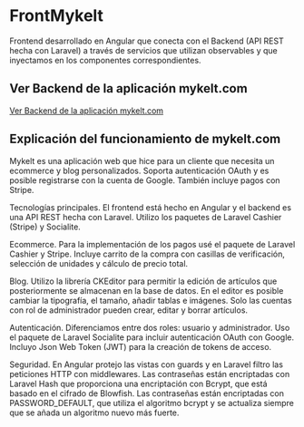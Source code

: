 # FrontMykelt

Frontend desarrollado en Angular que conecta con el Backend (API REST hecha con Laravel) a través de servicios que utilizan observables y que inyectamos en los componentes correspondientes. 

## Ver Backend de la aplicación mykelt.com

<a href="https://github.com/josecortesdev/BackMykelt" target="_blanc"> Ver Backend de la aplicación mykelt.com </a>

## Explicación del funcionamiento de mykelt.com
Mykelt es una aplicación web que hice para un cliente que necesita un ecommerce y blog personalizados. Soporta autenticación OAuth y es posible registrarse con la cuenta de Google. También incluye pagos con Stripe.

Tecnologías principales.
El frontend está hecho en Angular y el backend es una API REST hecha con Laravel. Utilizo los paquetes de Laravel Cashier (Stripe) y Socialite.

Ecommerce.
Para la implementación de los pagos usé el paquete de Laravel Cashier y Stripe. Incluye carrito de la compra con casillas de verificación, selección de unidades y cálculo de precio total.

Blog.
Utilizo la librería CKEditor para permitir la edición de artículos que posteriormente se almacenan en la base de datos. En el editor es posible cambiar la tipografía, el tamaño, añadir tablas e imágenes. Solo las cuentas con rol de administrador pueden crear, editar y borrar artículos.

Autenticación.
Diferenciamos entre dos roles: usuario y administrador. Uso el paquete de Laravel Socialite para incluir autenticación OAuth con Google. Incluyo Json Web Token (JWT) para la creación de tokens de acceso.

Seguridad.
En Angular protejo las vistas con guards y en Laravel filtro las peticiones HTTP con middlewares. Las contraseñas están encriptadas con Laravel Hash que proporciona una encriptación con Bcrypt, que está basado en el cifrado de Blowfish. Las contraseñas están encriptadas con PASSWORD_DEFAULT, que utiliza el algoritmo bcrypt y se actualiza siempre que se añada un algoritmo nuevo más fuerte.
